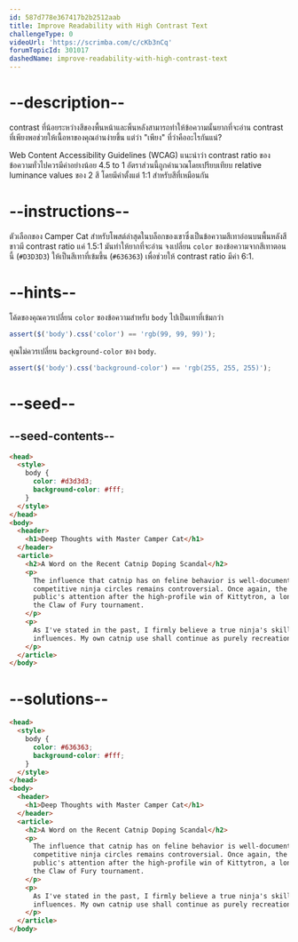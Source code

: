 ```yaml
---
id: 587d778e367417b2b2512aab
title: Improve Readability with High Contrast Text
challengeType: 0
videoUrl: 'https://scrimba.com/c/cKb3nCq'
forumTopicId: 301017
dashedName: improve-readability-with-high-contrast-text
---
```


# --description--

contrast ที่น้อยระหว่างสีของพื้นหน้าและพิ้นหลังสามารถทำให้ข้อความนั้นยากที่จะอ่าน
contrast ที่เพียงพอช่วยให้เนื้อหาของคุณอ่านง่ายขึ้น แต่ว่า "เพียง" ที่ว่าคืออะไรกันแน่?

Web Content Accessibility Guidelines (WCAG) แนะนำว่า contrast ratio ของข้อความทั่วไปควรมีค่าอย่างน้อย 4.5 to 1
อัตราส่วนนี้ถูกคำนวณโดยเปรียบเทียบ relative luminance values ของ 2 สี
โดยมีค่าตั้งแต่ 1:1 สำหรับสีที่เหมือนกัน

# --instructions--

ตัวเลือกของ Camper Cat สำหรับโพสต์ล่าสุดในบล็อกของเขาซึ่งเป็นข้อความสีเทาอ่อนบนพื้นหลังสีขาวมี contrast ratio แค่ 1.5:1 มันทำให้ยากที่จะอ่าน
จงเปลี่ยน `color` ของข้อความจากสีเทาตอนนี้ (`#D3D3D3`) ให้เป็นสีเทาที่เข้มขึ้น (`#636363`) เพื่อช่วยให้ contrast ratio มีค่า 6:1.

# --hints--

โค้ดของคุณควรเปลี่ยน `color` ของข้อความสำหรับ `body` ไปเป็นเทาที่เข้มกว่า

```js
assert($('body').css('color') == 'rgb(99, 99, 99)');
```

คุณไม่ควรเปลี่ยน `background-color` ของ `body`.

```js
assert($('body').css('background-color') == 'rgb(255, 255, 255)');
```

# --seed--

## --seed-contents--

```html
<head>
  <style>
    body {
      color: #d3d3d3;
      background-color: #fff;
    }
  </style>
</head>
<body>
  <header>
    <h1>Deep Thoughts with Master Camper Cat</h1>
  </header>
  <article>
    <h2>A Word on the Recent Catnip Doping Scandal</h2>
    <p>
      The influence that catnip has on feline behavior is well-documented, and its use as an herbal supplement in
      competitive ninja circles remains controversial. Once again, the debate to ban the substance is brought to the
      public's attention after the high-profile win of Kittytron, a long-time proponent and user of the green stuff, at
      the Claw of Fury tournament.
    </p>
    <p>
      As I've stated in the past, I firmly believe a true ninja's skills must come from within, with no external
      influences. My own catnip use shall continue as purely recreational.
    </p>
  </article>
</body>
```

# --solutions--

```html
<head>
  <style>
    body {
      color: #636363;
      background-color: #fff;
    }
  </style>
</head>
<body>
  <header>
    <h1>Deep Thoughts with Master Camper Cat</h1>
  </header>
  <article>
    <h2>A Word on the Recent Catnip Doping Scandal</h2>
    <p>
      The influence that catnip has on feline behavior is well-documented, and its use as an herbal supplement in
      competitive ninja circles remains controversial. Once again, the debate to ban the substance is brought to the
      public's attention after the high-profile win of Kittytron, a long-time proponent and user of the green stuff, at
      the Claw of Fury tournament.
    </p>
    <p>
      As I've stated in the past, I firmly believe a true ninja's skills must come from within, with no external
      influences. My own catnip use shall continue as purely recreational.
    </p>
  </article>
</body>
```
